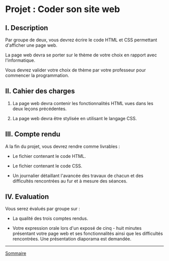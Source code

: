 # Projet : Coder son site web

## I. Description

Par groupe de deux, vous devrez écrire le code HTML et CSS permettant d'afficher une page web.

La page web devra se porter sur le thème de votre choix en rapport avec l'informatique.

Vous devrez valider votre choix de thème par votre professeur pour commencer la programmation.

## II. Cahier des charges

1. La page web devra contenir les fonctionnalités HTML vues dans les deux leçons précédentes.

2. La page web devra être stylisée en utilisant le langage CSS.

## III. Compte rendu

A la fin du projet, vous devrez rendre comme livrables :

- Le fichier contenant le code HTML.

- Le fichier contenant le code CSS.

- Un journalier détaillant l'avancée des travaux de chacun et des difficultés rencontrées au fur et à mesure des séances.

## IV. Evaluation

Vous serez évalués par groupe sur :

- La qualité des trois comptes rendus.

- Votre expression orale lors d'un exposé de cinq - huit minutes présentant votre page web et ses fonctionnalités ainsi que les difficultés rencontrées. Une présentation diaporama est demandée.

________________

[Sommaire](./../README.md)
